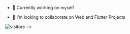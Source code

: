 <!-- ### Hi Visitor 👋

<!--
**in-ayushpatel/in-ayushpatel** is a ✨ _special_ ✨ repository because its `README.md` (this file) appears on your GitHub profile.

Here are some ideas to get you started:
-->
- 🔭 Currently working on myself
<!-- - 🌱 I’m currently learning Node.js -->
- 👯 I’m looking to collaborate on Web and Flutter Projects
<!-- - 🤔 I’m looking for help with ... -->
<!--
- 💬 Ask me about ...
- 📫 How to reach me: ...
- 😄 Pronouns: ...
- ⚡ Fun fact: ...
-->
<!-- [![Ayush's github stats](https://github-readme-stats.vercel.app/api?username=in-ayushpatel&theme=radical&count_private=true)](https://github-readme-stats.vercel.app/api?username=in-ayushpatel&show_icons=true&theme=radical)


[![Top Langs](https://github-readme-stats.vercel.app/api/top-langs/?username=in-ayushpatel&&hide=CSS&layout=compact&theme=radical)](https://github-readme-stats.vercel.app/api/top-langs/?username=in-ayushpatel&&hide=CSS&layout=compact&theme=radical) -->

![visitors](https://visitor-badge.glitch.me/badge?page_id=in-ayushpatel.in-ayushpatel)
 -->
